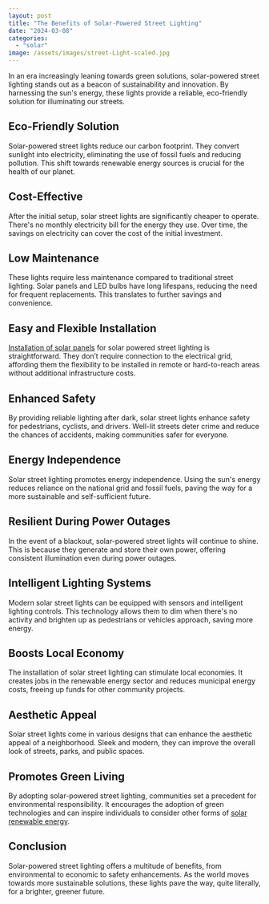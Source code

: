 ```yaml
---
layout: post
title: "The Benefits of Solar-Powered Street Lighting"
date: "2024-03-08"
categories: 
  - "solar"
image: /assets/images/street-Light-scaled.jpg
---
```


In an era increasingly leaning towards green solutions, solar-powered street lighting stands out as a beacon of sustainability and innovation. By harnessing the sun's energy, these lights provide a reliable, eco-friendly solution for illuminating our streets.

## Eco-Friendly Solution

Solar-powered street lights reduce our carbon footprint. They convert sunlight into electricity, eliminating the use of fossil fuels and reducing pollution. This shift towards renewable energy sources is crucial for the health of our planet.

## Cost-Effective

After the initial setup, solar street lights are significantly cheaper to operate. There's no monthly electricity bill for the energy they use. Over time, the savings on electricity can cover the cost of the initial investment.

## Low Maintenance

These lights require less maintenance compared to traditional street lighting. Solar panels and LED bulbs have long lifespans, reducing the need for frequent replacements. This translates to further savings and convenience.

## Easy and Flexible Installation

[Installation of solar panels](/) for solar powered street lighting is straightforward. They don’t require connection to the electrical grid, affording them the flexibility to be installed in remote or hard-to-reach areas without additional infrastructure costs.

## Enhanced Safety

By providing reliable lighting after dark, solar street lights enhance safety for pedestrians, cyclists, and drivers. Well-lit streets deter crime and reduce the chances of accidents, making communities safer for everyone.

## Energy Independence

Solar street lighting promotes energy independence. Using the sun's energy reduces reliance on the national grid and fossil fuels, paving the way for a more sustainable and self-sufficient future.

## Resilient During Power Outages

In the event of a blackout, solar-powered street lights will continue to shine. This is because they generate and store their own power, offering consistent illumination even during power outages.

## Intelligent Lighting Systems

Modern solar street lights can be equipped with sensors and intelligent lighting controls. This technology allows them to dim when there's no activity and brighten up as pedestrians or vehicles approach, saving more energy.

## Boosts Local Economy

The installation of solar street lighting can stimulate local economies. It creates jobs in the renewable energy sector and reduces municipal energy costs, freeing up funds for other community projects.

## Aesthetic Appeal

Solar street lights come in various designs that can enhance the aesthetic appeal of a neighborhood. Sleek and modern, they can improve the overall look of streets, parks, and public spaces.

## Promotes Green Living

By adopting solar-powered street lighting, communities set a precedent for environmental responsibility. It encourages the adoption of green technologies and can inspire individuals to consider other forms of [solar renewable energy](/solar-renewable-energy-credits-a-comprehensive-guide/).

## Conclusion

Solar-powered street lighting offers a multitude of benefits, from environmental to economic to safety enhancements. As the world moves towards more sustainable solutions, these lights pave the way, quite literally, for a brighter, greener future.
